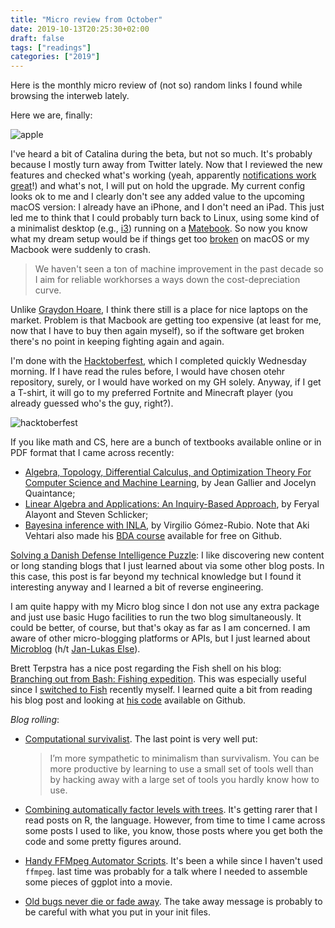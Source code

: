```yaml
---
title: "Micro review from October"
date: 2019-10-13T20:25:30+02:00
draft: false
tags: ["readings"]
categories: ["2019"]
---
```


Here is the monthly micro review of (not so) random links I found while browsing the interweb lately.

Here we are, finally:

![apple](/img/2019-10-08-11-03-40.png)

I've heard a bit of Catalina during the beta, but not so much. It's probably because I mostly turn away from Twitter lately. Now that I reviewed the new features and checked what's working (yeah, apparently [notifications work great](https://tyler.io/macos-10-15-vista/)!) and what's not, I will put on hold the upgrade. My current config looks ok to me and I clearly don't see any added value to the upcoming macOS version: I already have an iPhone, and I don't need an iPad. This just led me to think that I could probably turn back to Linux, using some kind of a minimalist desktop (e.g., [i3](https://i3wm.org)) running on a [Matebook](https://consumer.huawei.com/us/tablets/matebook-x-pro/). So now you know what my dream setup would be if things get too [broken](https://tyler.io/broken/) on macOS or my Macbook were suddenly to crash.

> We haven't seen a ton of machine improvement in the past decade so I aim for reliable workhorses a ways down the cost-depreciation curve.

Unlike [Graydon Hoare](https://usesthis.com/interviews/graydon.hoare/), I think there still is a place for nice laptops on the market. Problem is that Macbook are getting too expensive (at least for me, now that I have to buy then again myself), so if the software get broken there's no point in keeping fighting again and again.

I'm done with the [Hacktoberfest](https://hacktoberfest.digitalocean.com), which I completed quickly Wednesday morning. If I have read the rules before, I would have chosen otehr repository, surely, or I would have worked on my GH solely. Anyway, if I get a T-shirt, it will go to my preferred Fortnite and Minecraft player (you already guessed who's the guy, right?).

![hacktoberfest](/img/2019-10-09-11-39-47.png)

If you like math and CS, here are a bunch of textbooks available online or in PDF format that I came across recently:

- [Algebra, Topology, Differential Calculus, and Optimization Theory For Computer Science and Machine Learning](https://www.cis.upenn.edu/~jean/math-deep.pdf), by Jean Gallier and Jocelyn Quaintance;
- [Linear Algebra and Applications: An Inquiry-Based Approach](https://scholarworks.gvsu.edu/cgi/viewcontent.cgi?article=1021&context=books), by Feryal Alayont and Steven Schlicker;
- [Bayesina inference with INLA](https://becarioprecario.bitbucket.io/inla-gitbook/), by Virgilio Gómez-Rubio. Note that Aki Vehtari also made his [BDA course](https://github.com/avehtari/BDA_course_Aalto) available for free on Github.

[Solving a Danish Defense Intelligence Puzzle](https://safiire.github.io/blog/2017/08/19/solving-danish-defense-intelligence-puzzle/): I like discovering new content or long standing blogs that I just learned about via some other blog posts. In this case, this post is far beyond my technical knowledge but I found it interesting anyway and I learned a bit of reverse engineering.

I am quite happy with my Micro blog since I don not use any extra package and just use basic Hugo facilities to run the two blog simultaneously. It could be better, of course, but that's okay as far as I am concerned. I am aware of other micro-blogging platforms or APIs, but I just learned about [Microblog](https://microblog.pub) (h/t [Jan-Lukas Else](https://jlelse.blog/thoughts/2019/10/microblogpub/)).

Brett Terpstra has a nice post regarding the Fish shell on his blog: [Branching out from Bash: Fishing expedition](https://brettterpstra.com/2019/10/11/branching-out-from-bash-fishing-expedition/). This was especially useful since I [switched to Fish](/post/fish-shell/) recently myself. I learned quite a bit from reading his blog post and looking at [his code](https://gist.github.com/ttscoff/bcbba84438257e1d182480d3d929047a) available on Github.

_Blog rolling_:

- [Computational survivalist](http://feedproxy.google.com/~r/TheEndeavour/~3/FlB6bwZIEcA/). The last point is very well put:

  > I’m more sympathetic to minimalism than survivalism. You can be more productive by learning to use a small set of tools well than by hacking away with a large set of tools you hardly know how to use.

- [Combining automatically factor levels with trees](https://freakonometrics.hypotheses.org/58446). It's getting rarer that I read posts on R, the language. However, from time to time I came across some posts I used to like, you know, those posts where you get both the code and some pretty figures around.

- [Handy FFMpeg Automator Scripts](http://brendandawes.com/blog/handy-ffmpeg-automator-scripts). It's been a while since I haven't used `ffmpeg`. last time was probably for a talk where I needed to assemble some pieces of ggplot into a movie.

- [Old bugs never die or fade away](https://leancrew.com/all-this/2019/10/old-bugs-never-die-or-fade-away/). The take away message is probably to be careful with what you put in your init files.
